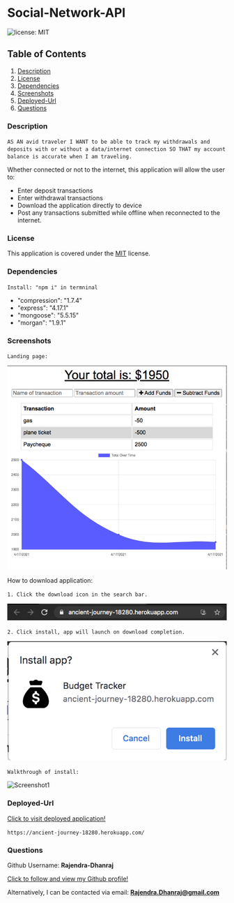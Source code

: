 # Social-Network-API

![license: MIT](https://img.shields.io/badge/License-MIT-yellow.svg)



## Table of Contents

1. [Description](#description)
2. [License](#license)
3. [Dependencies](#dependencies)
4. [Screenshots](#screenshots)
5. [Deployed-Url](#deployed-Url)
6. [Questions](#questions)

### Description

`AS AN avid traveler
I WANT to be able to track my withdrawals and deposits with or without a data/internet connection
SO THAT my account balance is accurate when I am traveling.`

Whether connected or not to the internet, this application will allow the user to:

* Enter deposit transactions
* Enter withdrawal transactions
* Download the application directly to device
* Post any transactions submitted while offline when reconnected to the internet.


### License

This application is covered under the [MIT](https://opensource.org/licenses/MIT) license.

### Dependencies

`Install: "npm i" in termninal` 

* "compression": "1.7.4"
* "express": "4.17.1"
* "mongoose": "5.5.15"
* "morgan": "1.9.1"

### Screenshots

`Landing page:`

![Screenshot1](./images/screenshot1.png)

How to download application:

`1. Click the download icon in the search bar.`

![Screenshot2](./images/screenshot2.png)

`2. Click install, app will launch on download completion.`

![Screenshot3](./images/screenshot3.png)

`Walkthrough of install:`

![Screenshot1](./images/gif1.gif)

### Deployed-Url

[Click to visit deployed application!](https://ancient-journey-18280.herokuapp.com/)

`https://ancient-journey-18280.herokuapp.com/`

### Questions

Github Username: **Rajendra-Dhanraj**

[Click to follow and view my Github profile!](https://github.com/Rajendra-Dhanraj)

Alternatively, I can be contacted via email: **Rajendra.Dhanraj@gmail.com**
